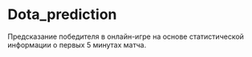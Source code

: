 # Dota_prediction
Предсказание победителя в онлайн-игре на основе статистической информации о первых 5 минутах матча. 
